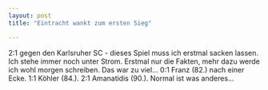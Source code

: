 ```yaml
---
layout: post
title: "Eintracht wankt zum ersten Sieg"

---
```


2:1 gegen den Karlsruher SC - dieses Spiel muss ich erstmal sacken lassen. Ich stehe immer noch unter Strom. Erstmal nur die Fakten, mehr dazu werde ich wohl morgen schreiben. Das war zu viel... 0:1 Franz (82.) nach einer Ecke. 1:1 Köhler (84.). 2:1 Amanatidis (90.). Normal ist was anderes... 


